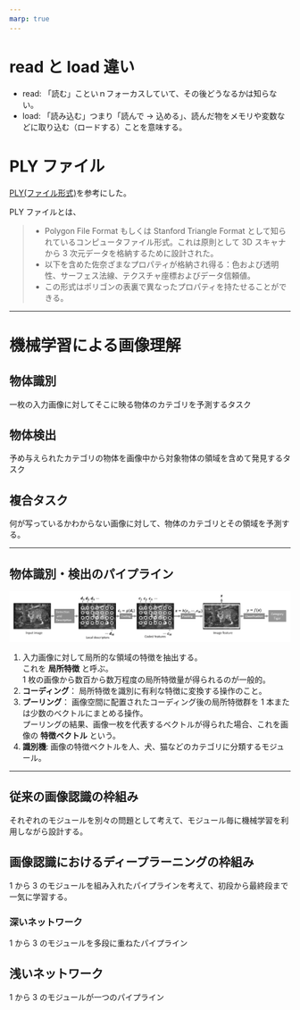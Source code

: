 ```yaml
---
marp: true
---
```


<!--
theme: default
size: 4:3
page_number: true
paginate: true
header: "2020年10月20日"
style: |

  section { font-size: 20px;}

  header {
    width: 100%;
    font-size: 20px;
    color: black;
    padding: 1px;
    top: 50px;
  }

  footer {
    width: 100%;
    font-size: 20px;
    color: black;
    text-align: right;
    padding: 15px;
  }

  h1 {
    font-size: 35;
    color: navy;
  }

  h2 {
    font-size: 30;
    color: navy;
  }

  h3 {
    font-size: 25;
    color: navy;
  }

  pre, code{
    font-size: 18px;
  }
-->

# read と load 違い

- read: 「読む」こといｎフォーカスしていて、その後どうなるかは知らない。
- load: 「読み込む」つまり「読んで → 込める」、読んだ物をメモリや変数などに取り込む（ロードする）ことを意味する。

# PLY ファイル

[PLY(ファイル形式)](https://www.weblio.jp/content/PLY+%28%E3%83%95%E3%82%A1%E3%82%A4%E3%83%AB%E5%BD%A2%E5%BC%8F%29)を参考にした。

PLY ファイルとは、

> - Polygon File Format もしくは Stanford Triangle Format として知られているコンピュータファイル形式。これは原則として 3D スキャナから 3 次元データを格納するために設計された。
> - 以下を含めた佐奈ざまなプロパティが格納され得る：色および透明性、サーフェス法線、テクスチャ座標およびデータ信頼値。
> - この形式はポリゴンの表裏で異なったプロパティを持たせることができる。

---

# 機械学習による画像理解

## 物体識別

一枚の入力画像に対してそこに映る物体のカテゴリを予測するタスク

## 物体検出

予め与えられたカテゴリの物体を画像中から対象物体の領域を含めて発見するタスク

## 複合タスク

何が写っているかわからない画像に対して、物体のカテゴリとその領域を予測する。

---

## 物体識別・検出のパイプライン

<div align="center">
<img src="https://raw.githubusercontent.com/rurusasu/Diary/master/%E7%94%BB%E5%83%8F/1020/%E7%89%A9%E4%BD%93%E8%AD%98%E5%88%A5%E3%81%AE%E3%83%91%E3%82%A4%E3%83%97%E3%83%A9%E3%82%A4%E3%83%B3.png">
</div>

1. 入力画像に対して局所的な領域の特徴を抽出する。<br> これを **局所特徴** と呼ぶ。 <br> 1 枚の画像から数百から数万程度の局所特徴量が得られるのが一般的。
1. **コーディング**： 局所特徴を識別に有利な特徴に変換する操作のこと。
1. **プーリング**： 画像空間に配置されたコーディング後の局所特徴群を 1 本または少数のベクトルにまとめる操作。<br> プーリングの結果、画像一枚を代表するベクトルが得られた場合、これを画像の **特徴ベクトル** という。
1. **識別機**: 画像の特徴ベクトルを人、犬、猫などのカテゴリに分類するモジュール。

---

## 従来の画像認識の枠組み

それぞれのモジュールを別々の問題として考えて、モジュール毎に機械学習を利用しながら設計する。

## 画像認識におけるディープラーニングの枠組み

1 から 3 のモジュールを組み入れたパイプラインを考えて、初段から最終段まで一気に学習する。

### 深いネットワーク

1 から 3 のモジュールを多段に重ねたパイプライン

## 浅いネットワーク

1 から 3 のモジュールが一つのパイプライン


